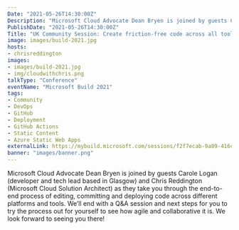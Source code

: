 ```yaml
---
Date: "2021-05-26T14:30:00Z"
Description: "Microsoft Cloud Advocate Dean Bryen is joined by guests Carole Logan (developer and tech lead based in Glasgow) and Chris Reddington (Microsoft Cloud Solution Architect) as they take you through the end-to-end process of editing, committing and deploying code across different platforms and tools.  We’ll end with a Q&A session and next steps for you to try the process out for yourself to see how agile and collaborative it is. We look forward to seeing you there!"
PublishDate: "2021-05-26T14:30:00Z"
Title: "UK Community Session: Create friction-free code across all tools and frameworks"
image: images/build-2021.jpg
hosts:
- chrisreddington
images:
- images/build-2021.jpg
- img/cloudwithchris.png
talkType: "Conference"
eventName: "Microsoft Build 2021"
tags:
- Community
- DevOps
- GitHub
- Deployment
- GitHub Actions
- Static Content
- Azure Static Web Apps
externalLink: https://mybuild.microsoft.com/sessions/f2f7ecab-9a09-416c-b3c6-f20c8d1556f9?source=sessions
banner: "images/banner.png"
---
```

Microsoft Cloud Advocate Dean Bryen is joined by guests Carole Logan (developer and tech lead based in Glasgow) and Chris Reddington (Microsoft Cloud Solution Architect) as they take you through the end-to-end process of editing, committing and deploying code across different platforms and tools.  We’ll end with a Q&A session and next steps for you to try the process out for yourself to see how agile and collaborative it is. We look forward to seeing you there!
